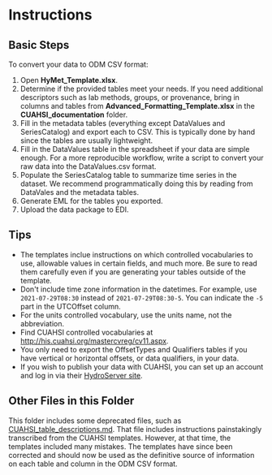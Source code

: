 # Instructions

## Basic Steps

To convert your data to ODM CSV format:

1. Open **HyMet_Template.xlsx**.
2. Determine if the provided tables meet your needs.  If you need additional descriptors such as lab methods, groups, or provenance, bring in columns and tables from **Advanced_Formatting_Template.xlsx** in the **CUAHSI_documentation** folder.
3. Fill in the metadata tables (everything except DataValues and SeriesCatalog) and export each to CSV. This is typically done by hand since the tables are usually lightweight.
4. Fill in the DataValues table in the spreadsheet if your data are simple enough.  For a more reproducible workflow, write a script to convert your raw data into the DataValues.csv format.
5. Populate the SeriesCatalog table to summarize time series in the dataset. We recommend programmatically doing this by reading from DataVales and the metadata tables.
6. Generate EML for the tables you exported.
7. Upload the data package to EDI.

## Tips

* The templates inclue instructions on which controlled vocabularies to use, allowable values in certain fields, and much more.  Be sure to read them carefully even if you are generating your tables outside of the template.
* Don't include time zone information in the datetimes. For example, use `2021-07-29T08:30` instead of `2021-07-29T08:30-5`.  You can indicate the `-5` part in the UTCOffset column.
* For the units controlled vocabulary, use the units name, not the abbreviation.
* Find CUAHSI controlled vocabularies at http://his.cuahsi.org/mastercvreg/cv11.aspx.
* You only need to export the OffsetTypes and Qualifiers tables if you have vertical or horizontal offsets, or data qualifiers, in your data.
* If you wish to publish your data with CUAHSI, you can set up an account and log in via their [HydroServer site](http://hydroserver.cuahsi.org/).

## Other Files in this Folder

This folder includes some deprecated files, such as [CUAHSI_table_descriptions.md](CUAHSI_table_descriptions.md). That file includes instructions painstakingly transcribed from the CUAHSI templates.  However, at that time, the templates included many mistakes.  The templates have since been corrected and should now be used as the definitive source of information on each table and column in the ODM CSV format.

